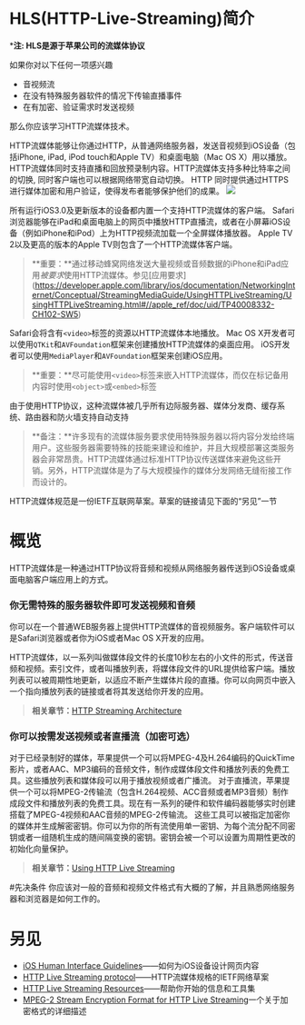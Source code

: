 # HLS(HTTP-Live-Streaming)简介

*****注: HLS是源于苹果公司的流媒体协议****

如果你对以下任何一项感兴趣
- 音视频流
- 在没有特殊服务器软件的情况下传输直播事件
- 在有加密、验证需求时发送视频

那么你应该学习HTTP流媒体技术。

HTTP流媒体能够让你通过HTTP，从普通网络服务器，发送音视频到iOS设备（包括iPhone, iPad, iPod touch和Apple TV）和桌面电脑（Mac OS X）用以播放。 HTTP流媒体同时支持直播和回放预录制内容。HTTP流媒体支持多种比特率之间的切换, 同时客户端也可以根据网络带宽自动切换。 HTTP 同时提供通过HTTPS进行媒体加密和用户验证，使得发布者能够保护他们的成果。
![](https://developer.apple.com/library/ios/documentation/NetworkingInternet/Conceptual/StreamingMediaGuide/art/transport_stream_2x.png)

所有运行iOS3.0及更新版本的设备都内置一个支持HTTP流媒体的客户端。 Safari浏览器能够在iPad和桌面电脑上的网页中播放HTTP直播流，或者在小屏幕iOS设备（例如iPhone和iPod）上为HTTP视频流加载一个全屏媒体播放器。 Apple TV 2以及更高的版本的Apple TV则包含了一个HTTP流媒体客户端。

> **重要：**通过移动蜂窝网络发送大量视频或音频数据的iPhone和iPad应用*被要求*使用HTTP流媒体。参见[应用要求]
(https://developer.apple.com/library/ios/documentation/NetworkingInternet/Conceptual/StreamingMediaGuide/UsingHTTPLiveStreaming/UsingHTTPLiveStreaming.html#//apple_ref/doc/uid/TP40008332-CH102-SW5)

Safari会将含有`<video>`标签的资源以HTTP流媒体本地播放。 Mac OS X开发者可以使用`QTKit`和`AVFoundation`框架来创建播放HTTP流媒体的桌面应用。 iOS开发者可以使用`MediaPlayer`和`AVFoundation`框架来创建iOS应用。

> **重要：**尽可能使用`<video>`标签来嵌入HTTP流媒体，而仅在标记备用内容时使用`<object>`或`<embed>`标签

由于使用HTTP协议，这种流媒体被几乎所有边际服务器、媒体分发商、缓存系统、路由器和防火墙支持自动支持

> **备注：**许多现有的流媒体服务要求使用特殊服务器以将内容分发给终端用户。这些服务器需要特殊的技能来建设和维护，并且大规模部署这类服务器会非常昂贵。HTTP流媒体通过标准HTTP协议传送媒体来避免这些开销。另外，HTTP流媒体是为了与大规模操作的媒体分发网络无缝衔接工作而设计的。

HTTP流媒体规范是一份IETF互联网草案。草案的链接请见下面的“另见”一节

# 概览

HTTP流媒体是一种通过HTTP协议将音频和视频从网络服务器传送到iOS设备或桌面电脑客户端应用上的方式。

### 你无需特殊的服务器软件即可发送视频和音频

你可以在一个普通WEB服务器上提供HTTP流媒体的音视频服务。客户端软件可以是Safari浏览器或者你为iOS或者Mac OS X开发的应用。

HTTP流媒体，以一系列叫做媒体段文件的长度10秒左右的小文件的形式，传送音频和视频。索引文件，或者叫播放列表，将媒体段文件的URL提供给客户端。播放列表可以被周期性地更新，以适应不断产生媒体片段的直播。你可以向网页中嵌入一个指向播放列表的链接或者将其发送给你开发的应用。

>**相关章节：**[HTTP Streaming Architecture](https://developer.apple.com/library/ios/documentation/NetworkingInternet/Conceptual/StreamingMediaGuide/HTTPStreamingArchitecture/HTTPStreamingArchitecture.html#//apple_ref/doc/uid/TP40008332-CH101-SW2)

### 你可以按需发送视频或者直播流（加密可选）
对于已经录制好的媒体，苹果提供一个可以将MPEG-4及H.264编码的QuickTime影片，或者AAC、MP3编码的音频文件，制作成媒体段文件和播放列表的免费工具。这些播放列表和媒体段可以用于播放视频或者广播流。
对于直播流，苹果提供一个可以将MPEG-2传输流（包含H.264视频、ACC音频或者MP3音频）制作成段文件和播放列表的免费工具。现在有一系列的硬件和软件编码器能够实时创建搭载了MPEG-4视频和AAC音频的MPEG-2传输流。
这些工具可以被指定加密你的媒体并生成解密密钥。你可以为你的所有流使用单一密钥、为每个流分配不同密钥或者一组随机生成的随间隔变换的密钥。密钥会被一个可以设置为周期性更改的初始化向量保护。

>**相关章节：**[Using HTTP Live Streaming](https://developer.apple.com/library/ios/documentation/NetworkingInternet/Conceptual/StreamingMediaGuide/UsingHTTPLiveStreaming/UsingHTTPLiveStreaming.html#//apple_ref/doc/uid/TP40008332-CH102-SW1)

#先决条件
你应该对一般的音频和视频文件格式有大概的了解，并且熟悉网络服务器和浏览器是如何工作的。

# 另见
- [iOS Human Interface Guidelines](https://developer.apple.com/library/ios/documentation/UserExperience/Conceptual/MobileHIG/index.html#//apple_ref/doc/uid/TP40006556)——如何为iOS设备设计网页内容
- [HTTP Live Streaming protocol]()——HTTP流媒体规格的IETF网络草案
- [HTTP Live Streaming Resources](https://developer.apple.com/streaming/)——帮助你开始的信息和工具集
- [MPEG-2 Stream Encryption Format for HTTP Live Streaming](https://developer.apple.com/library/ios/documentation/AudioVideo/Conceptual/HLS_Sample_Encryption/Intro/Intro.html#//apple_ref/doc/uid/TP40012862)一个关于加密格式的详细描述

